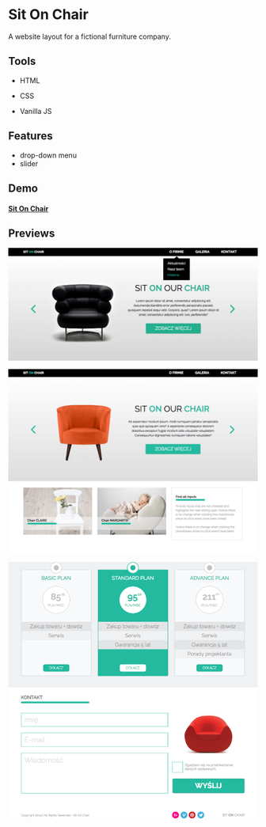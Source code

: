 # Sit On Chair
A website layout for a fictional furniture company.



## Tools

- HTML

- CSS

- Vanilla JS


## Features

- drop-down menu
- slider



## Demo

#### **[Sit On Chair](https://karin-on.github.io/sit-on-chair/)**



## Previews

![](./images/sit-on-chair_prev1.png)

![](./images/sit-on-chair_prev2.png)

![](./images/sit-on-chair_prev3.png)


